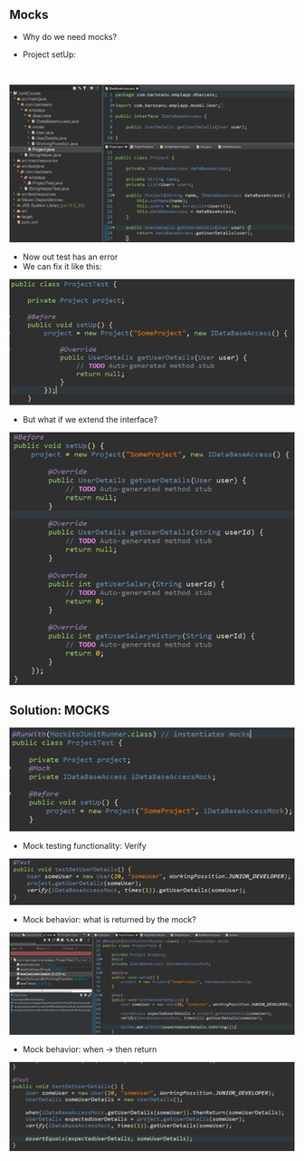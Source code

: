 ## Mocks

* Why do we need mocks?

* Project setUp:
<br>

![](5Files\DataBaseAcc.PNG)

* Now out test has an error
* We can fix it like this:

![](5Files\UnitTestFix1.PNG)

* But what if we extend the interface?

![](5Files\NoASollution.PNG)

## Solution: MOCKS

![](5Files\MockInitialSetUp.PNG)

* Mock testing functionality: Verify

![](5Files\firstVerify.PNG)

* Mock behavior: what is returned by the mock?

![](5Files\WhatIsReturned.PNG)

* Mock behavior: when -> then return

![](5Files\WhenReturn.PNG)

